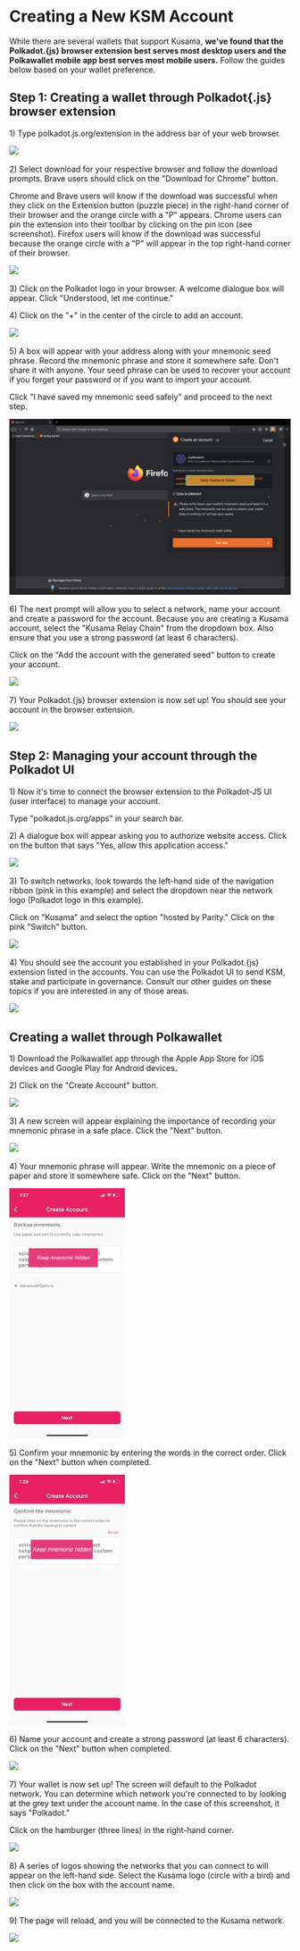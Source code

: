 # Creating a New KSM Account

While there are several wallets that support Kusama, **we've found that the Polkadot.{js} browser extension best serves most desktop users and the Polkawallet mobile app best serves most mobile users.** Follow the guides below based on your wallet preference.

## Step 1: Creating a wallet through Polkadot{.js} browser extension

1\) Type polkadot.js.org/extension in the address bar of your web browser.

![](https://i.imgur.com/YO0m3tP.png)

2\) Select download for your respective browser and follow the download prompts. Brave users should click on the "Download for Chrome" button.

Chrome and Brave users will know if the download was successful when they click on the Extension button \(puzzle piece\) in the right-hand corner of their browser and the orange circle with a "P" appears. Chrome users can pin the extension into their toolbar by clicking on the pin icon \(see screenshot\). Firefox users will know if the download was successful because the orange circle with a "P" will appear in the top right-hand corner of their browser.

![](https://i.imgur.com/pkZuAht.png)

3\) Click on the Polkadot logo in your browser. A welcome dialogue box will appear. Click "Understood, let me continue."

4\) Click on the "+" in the center of the circle to add an account.

![](https://i.imgur.com/sh0WAqQ.jpg)

5\) A box will appear with your address along with your mnemonic seed phrase. Record the mnemonic phrase and store it somewhere safe. Don't share it with anyone. Your seed phrase can be used to recover your account if you forget your password or if you want to import your account.

Click "I have saved my mnemonic seed safely" and proceed to the next step.

![](../../../../.gitbook/assets/q5facgu.png)

6\) The next prompt will allow you to select a network, name your account and create a password for the account. Because you are creating a Kusama account, select the "Kusama Relay Chain" from the dropdown box. Also ensure that you use a strong password \(at least 6 characters\).

Click on the "Add the account with the generated seed" button to create your account.

![](https://i.imgur.com/480oGUb.png)

7\) Your Polkadot.{js} browser extension is now set up! You should see your account in the browser extension.

![](https://i.imgur.com/X7COwhL.png)

## Step 2: Managing your account through the Polkadot UI

1\) Now it's time to connect the browser extension to the Polkadot-JS UI \(user interface\) to manage your account.

Type "polkadot.js.org/apps" in your search bar.

2\) A dialogue box will appear asking you to authorize website access. Click on the button that says "Yes, allow this application access."

![](https://i.imgur.com/9yHKL2f.png)

3\) To switch networks, look towards the left-hand side of the navigation ribbon \(pink in this example\) and select the dropdown near the network logo \(Polkadot logo in this example\).

Click on "Kusama" and select the option "hosted by Parity." Click on the pink "Switch" button.

![](https://i.imgur.com/aF6aqn4.png)

4\) You should see the account you established in your Polkadot.{js} extension listed in the accounts. You can use the Polkadot UI to send KSM, stake and participate in governance. Consult our other guides on these topics if you are interested in any of those areas.

![](https://i.imgur.com/p5m0D1J.png)

## Creating a wallet through Polkawallet

1\) Download the Polkawallet app through the Apple App Store for iOS devices and Google Play for Android devices.

2\) Click on the "Create Account" button.

![](https://i.imgur.com/ul163Lo.jpg)

3\) A new screen will appear explaining the importance of recording your mnemonic phrase in a safe place. Click the "Next" button.

![](https://i.imgur.com/hyl3FDb.jpg)

4\) Your mnemonic phrase will appear. Write the mnemonic on a piece of paper and store it somewhere safe. Click on the "Next" button.

![](../../../../.gitbook/assets/mkzxnjg.jpeg)

5\) Confirm your mnemonic by entering the words in the correct order. Click on the "Next" button when completed.

![](../../../../.gitbook/assets/eaut7r7.jpeg)

6\) Name your account and create a strong password \(at least 6 characters\). Click on the "Next" button when completed.

![](https://i.imgur.com/3ouTHum.jpg)

7\) Your wallet is now set up! The screen will default to the Polkadot network. You can determine which network you're connected to by looking at the grey text under the account name. In the case of this screenshot, it says "Polkadot."

Click on the hamburger \(three lines\) in the right-hand corner.

![](https://i.imgur.com/YYYj1IN.jpg)

8\) A series of logos showing the networks that you can connect to will appear on the left-hand side. Select the Kusama logo \(circle with a bird\) and then click on the box with the account name.

![](https://i.imgur.com/XVfCuyy.jpg)

9\) The page will reload, and you will be connected to the Kusama network.

![](https://i.imgur.com/wy8GGsm.jpg)

